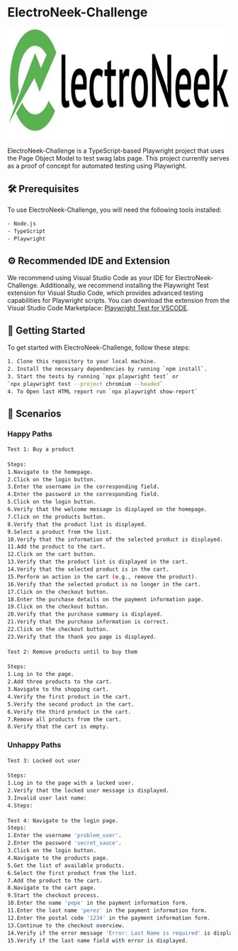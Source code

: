 # ElectroNeek-Challenge 

<p align="center">
  <img src="images/electroneekLogo.PNG" width="800" height="250"/>
</p>

ElectroNeek-Challenge is a TypeScript-based Playwright project that uses the Page Object Model to test swag labs page. This project currently serves as a proof of concept for automated testing using Playwright.

## 🛠️ Prerequisites

To use ElectroNeek-Challenge, you will need the following tools installed:
```bash
- Node.js
- TypeScript
- Playwright
```

## ⚙️ Recommended IDE and Extension

We recommend using Visual Studio Code as your IDE for ElectroNeek-Challenge. Additionally, we recommend installing the Playwright Test extension for Visual Studio Code, which provides advanced testing capabilities for Playwright scripts. You can download the extension from the Visual Studio Code Marketplace: [Playwright Test for VSCODE](https://marketplace.visualstudio.com/items?itemName=ms-playwright.playwright).

## 🚀 Getting Started

To get started with ElectroNeek-Challenge, follow these steps:

```bash
1. Clone this repository to your local machine.
2. Install the necessary dependencies by running `npm install`.
3. Start the tests by running `npx playwright test` or 
`npx playwright test --project chromium --headed`
4. To Open last HTML report run `npx playwright show-report`

```

## 🚀 Scenarios

### Happy Paths

```bash
Test 1: Buy a product

Steps:
1.Navigate to the homepage.
2.Click on the login button.
3.Enter the username in the corresponding field.
4.Enter the password in the corresponding field.
5.Click on the login button.
6.Verify that the welcome message is displayed on the homepage.
7.Click on the products button.
8.Verify that the product list is displayed.
9.Select a product from the list.
10.Verify that the information of the selected product is displayed.
11.Add the product to the cart.
12.Click on the cart button.
13.Verify that the product list is displayed in the cart.
14.Verify that the selected product is in the cart.
15.Perform an action in the cart (e.g., remove the product).
16.Verify that the selected product is no longer in the cart.
17.Click on the checkout button.
18.Enter the purchase details on the payment information page.
19.Click on the checkout button.
20.Verify that the purchase summary is displayed.
21.Verify that the purchase information is correct.
22.Click on the checkout button.
23.Verify that the thank you page is displayed.

Test 2: Remove products until to buy them

Steps:
1.Log in to the page.
2.Add three products to the cart.
3.Navigate to the shopping cart.
4.Verify the first product in the cart.
5.Verify the second product in the cart.
6.Verify the third product in the cart.
7.Remove all products from the cart.
8.Verify that the cart is empty.
```

### Unhappy Paths

```bash
Test 3: Locked out user

Steps:
1.Log in to the page with a locked user.
2.Verify that the locked user message is displayed.
3.Invalid user last name:
4.Steps:

Test 4: Navigate to the login page.
Steps:
1.Enter the username 'problem_user'.
2.Enter the password 'secret_sauce'.
3.Click on the login button.
4.Navigate to the products page.
5.Get the list of available products.
6.Select the first product from the list.
7.Add the product to the cart.
8.Navigate to the cart page.
9.Start the checkout process.
10.Enter the name 'pepe' in the payment information form.
11.Enter the last name 'perez' in the payment information form.
12.Enter the postal code '1234' in the payment information form.
13.Continue to the checkout overview.
14.Verify if the error message 'Error: Last Name is required' is displayed.
15.Verify if the last name field with error is displayed.
```